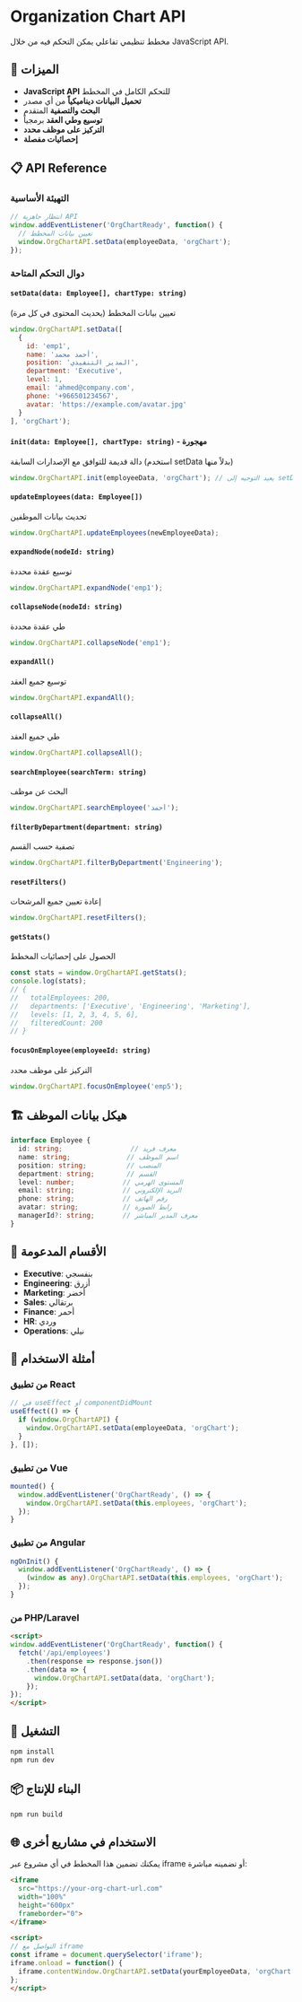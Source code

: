 # Organization Chart API

مخطط تنظيمي تفاعلي يمكن التحكم فيه من خلال JavaScript API.

## 🚀 الميزات

- **JavaScript API** للتحكم الكامل في المخطط
- **تحميل البيانات ديناميكياً** من أي مصدر
- **البحث والتصفية** المتقدم
- **توسيع وطي العقد** برمجياً
- **التركيز على موظف محدد**
- **إحصائيات مفصلة**

## 📋 API Reference

### التهيئة الأساسية

```javascript
// انتظار جاهزية API
window.addEventListener('OrgChartReady', function() {
  // تعيين بيانات المخطط
  window.OrgChartAPI.setData(employeeData, 'orgChart');
});
```

### دوال التحكم المتاحة

#### `setData(data: Employee[], chartType: string)`
تعيين بيانات المخطط (يحديث المحتوى في كل مرة)
```javascript
window.OrgChartAPI.setData([
  {
    id: 'emp1',
    name: 'أحمد محمد',
    position: 'المدير التنفيذي',
    department: 'Executive',
    level: 1,
    email: 'ahmed@company.com',
    phone: '+966501234567',
    avatar: 'https://example.com/avatar.jpg'
  }
], 'orgChart');
```

#### `init(data: Employee[], chartType: string)` - مهجورة
دالة قديمة للتوافق مع الإصدارات السابقة (استخدم setData بدلاً منها)
```javascript
window.OrgChartAPI.init(employeeData, 'orgChart'); // يعيد التوجيه إلى setData
```

#### `updateEmployees(data: Employee[])`
تحديث بيانات الموظفين
```javascript
window.OrgChartAPI.updateEmployees(newEmployeeData);
```

#### `expandNode(nodeId: string)`
توسيع عقدة محددة
```javascript
window.OrgChartAPI.expandNode('emp1');
```

#### `collapseNode(nodeId: string)`
طي عقدة محددة
```javascript
window.OrgChartAPI.collapseNode('emp1');
```

#### `expandAll()`
توسيع جميع العقد
```javascript
window.OrgChartAPI.expandAll();
```

#### `collapseAll()`
طي جميع العقد
```javascript
window.OrgChartAPI.collapseAll();
```

#### `searchEmployee(searchTerm: string)`
البحث عن موظف
```javascript
window.OrgChartAPI.searchEmployee('أحمد');
```

#### `filterByDepartment(department: string)`
تصفية حسب القسم
```javascript
window.OrgChartAPI.filterByDepartment('Engineering');
```

#### `resetFilters()`
إعادة تعيين جميع المرشحات
```javascript
window.OrgChartAPI.resetFilters();
```

#### `getStats()`
الحصول على إحصائيات المخطط
```javascript
const stats = window.OrgChartAPI.getStats();
console.log(stats);
// {
//   totalEmployees: 200,
//   departments: ['Executive', 'Engineering', 'Marketing'],
//   levels: [1, 2, 3, 4, 5, 6],
//   filteredCount: 200
// }
```

#### `focusOnEmployee(employeeId: string)`
التركيز على موظف محدد
```javascript
window.OrgChartAPI.focusOnEmployee('emp5');
```

## 🏗️ هيكل بيانات الموظف

```typescript
interface Employee {
  id: string;                 // معرف فريد
  name: string;              // اسم الموظف
  position: string;          // المنصب
  department: string;        // القسم
  level: number;            // المستوى الهرمي
  email: string;            // البريد الإلكتروني
  phone: string;            // رقم الهاتف
  avatar: string;           // رابط الصورة
  managerId?: string;       // معرف المدير المباشر
}
```

## 🎨 الأقسام المدعومة

- **Executive**: بنفسجي
- **Engineering**: أزرق
- **Marketing**: أخضر
- **Sales**: برتقالي
- **Finance**: أحمر
- **HR**: وردي
- **Operations**: نيلي

## 🔧 أمثلة الاستخدام

### من تطبيق React
```javascript
// في useEffect أو componentDidMount
useEffect(() => {
  if (window.OrgChartAPI) {
    window.OrgChartAPI.setData(employeeData, 'orgChart');
  }
}, []);
```

### من تطبيق Vue
```javascript
mounted() {
  window.addEventListener('OrgChartReady', () => {
    window.OrgChartAPI.setData(this.employees, 'orgChart');
  });
}
```

### من تطبيق Angular
```typescript
ngOnInit() {
  window.addEventListener('OrgChartReady', () => {
    (window as any).OrgChartAPI.setData(this.employees, 'orgChart');
  });
}
```

### من PHP/Laravel
```html
<script>
window.addEventListener('OrgChartReady', function() {
  fetch('/api/employees')
    .then(response => response.json())
    .then(data => {
      window.OrgChartAPI.setData(data, 'orgChart');
    });
});
</script>
```

## 🚀 التشغيل

```bash
npm install
npm run dev
```

## 📦 البناء للإنتاج

```bash
npm run build
```

## 🌐 الاستخدام في مشاريع أخرى

يمكنك تضمين هذا المخطط في أي مشروع عبر iframe أو تضمينه مباشرة:

```html
<iframe 
  src="https://your-org-chart-url.com" 
  width="100%" 
  height="600px"
  frameborder="0">
</iframe>

<script>
// التواصل مع iframe
const iframe = document.querySelector('iframe');
iframe.onload = function() {
  iframe.contentWindow.OrgChartAPI.setData(yourEmployeeData, 'orgChart');
};
</script>
```